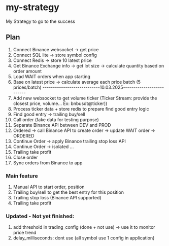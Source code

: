 # my-strategy
My Strategy to go to the success

## Plan
1. Connect Binance websocket -> get price                                                        
2. Connect SQL lite -> store symbol config
3. Connect Redis -> store 10 latest price
4. Get Binance Exchange info -> get lot size -> calculate quantity based on order amount
5. Load WAIT orders when app starting
6. Base on latest price -> calculate average each price batch (5 prices/batch)
----------------------------10.03.2025--------------------------
7. Add new websocket to get volume ticker (Ticker Stream: provide the closest price, volume... Ex: bnbusdt@ticker))
8. Process ticker data + store redis to prepare find good entry logic
9. Find good entry -> trailing buy/sell
10. Call order (fake data for testing purpose) 
11. Separate Binance API between DEV and PROD
12. Ordered -> call Binance API to create order -> update WAIT order -> ORDERED
13. Continue Order -> apply Binance trailing stop loss API
14. Continue Order -> isolated ...
15. Trailing take profit
16. Close order
17. Sync orders from Binance to app

### Main feature
1. Manual API to start order, position 
2. Trailing buy/sell to get the best entry for this position
3. Trailing stop loss (Binance API supported)
4. Trailing take profit

### Updated - Not yet finished:
1. add threshold in trading_config (done + not use) -> use it to monitor price trend
2. delay_milliseconds: dont use (all symbol use 1 config in application)
